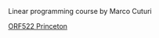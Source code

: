 Linear programming course by Marco Cuturi 

[ORF522 Princeton](https://marcocuturi.net/orf522.html)
